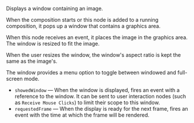 Displays a window containing an image.

When the composition starts or this node is added to a running composition, it pops up a window that contains a graphics area.

When this node receives an event, it places the image in the graphics area. The window is resized to fit the image.

When the user resizes the window, the window's aspect ratio is kept the same as the image's.

The window provides a menu option to toggle between windowed and full-screen mode.

   - `showedWindow` — When the window is displayed, fires an event with a reference to the window. It can be sent to user interaction nodes (such as `Receive Mouse Clicks`) to limit their scope to this window. 
   - `requestedFrame` — When the display is ready for the next frame, fires an event with the time at which the frame will be rendered.
